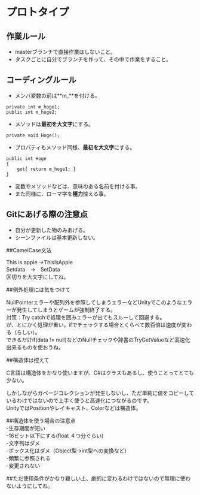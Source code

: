 ﻿# プロトタイプ

## 作業ルール

- masterブランチで直接作業はしないこと。
- タスクごとに自分でブランチを作って、その中で作業をすること。

## コーディングルール

- メンバ変数の前は**m_**を付ける。

```
private int m_hoge1;
public int m_hoge2;
```

- メソッドは**最初を大文字**にする。

```
private void Hoge();
```

- プロパティもメソッド同様、**最初を大文字**にする。

```
public int Hoge
{
	get{ return m_hoge1; }
}
```

- 変数やメソッドなどは、意味のある名前を付ける事。
- また同様に、ローマ字を**極力**控える事。

## Gitにあげる際の注意点

- 自分が更新した物のみあげる。
- シーンファイルは基本更新しない。

##CamelCase文法  
  
This is apple →ThisIsApple  
Setdata　→　SetData  
区切りを大文字にしてね。  

##例外処理には気をつけて

NullPointerエラーや配列外を参照してしまうエラーなどUnityでこのようなエラーが発生してしまうとゲームが強制終了する。  
対策：Try catchで処理を囲みエラーが出てもスルーして回避する。  
が、とにかく処理が重い。ifでチェックする場合とくらべて数百倍は速度が変わる（らしい）。  
できるだけif(data != null)などのNullチェックや辞書のTryGetValueなど高速化出来るものを使おうね。  


##構造体は控えて  

C言語は構造体をかなり使いますが、C#はクラスもあるし、使うことってとても少ない。  
  
しかしながらガベージコレクションが発生しないし、ただ単純に値をコピーしているわけではないので上手く使うと高速化につながるのです。  
UnityではPositionやレイキャスト、Colorなどは構造体。  
  
##構造体を使う場合の注意点  
-生存期間が短い  
-16ビット以下にする(float ４つ分ぐらい)  
-文字列はダメ  
-ボックス化はダメ（Object型->int型への変換など）  
-頻繁に参照される  
-変更されない  
  
##ただ使用条件がかなり難しい上、劇的に変わるわけではないので無理に使わないようにしてね。  
